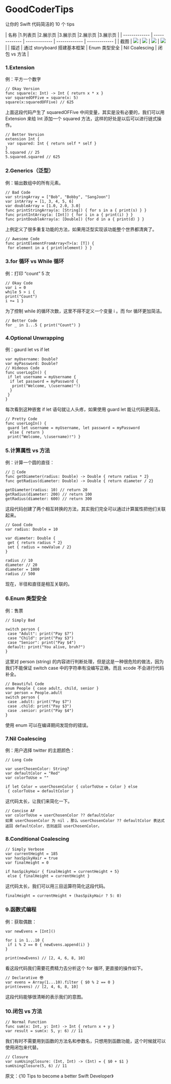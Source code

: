# GoodCoderTips
让你的 Swift 代码简洁的 10 个 tips


| 名称 |1.列表页 |2.展示页 |3.展示页 |2.展示页 |3.展示页 |
| ------------- | ------------- | ------------- | ------------- | ------------- | 
| 截图 | ![](http://og1yl0w9z.bkt.clouddn.com/17-9-20/99672360.jpg) | ![](http://og1yl0w9z.bkt.clouddn.com/17-9-20/37650350.jpg) | ![](http://og1yl0w9z.bkt.clouddn.com/17-9-20/4629850.jpg) | ![](http://og1yl0w9z.bkt.clouddn.com/17-9-20/45289575.jpg) |
| 描述 | 通过 storyboard 搭建基本框架 | Enum 类型安全 | Nil Coalescing | 闭包 vs 方法 | 


### 1.Extension
例：平方一个数字
```
// Okay Version
func square(x: Int) -> Int { return x * x }
var squaredOFFive = square(x: 5)
square(x:squaredOFFive) // 625
```
上面这段代码产生了 squaredOFFive 中间变量，其实是没有必要的，我们可以用 Extension 来给 Int 添加一个 squared 方法，这样的好处是以后可以进行链式操作。
```
// Better Version
extension Int { 
 var squared: Int { return self * self }
}
5.squared // 25
5.squared.squared // 625
```
### 2.Generics（泛型）

例：输出数组中的所有元素。
```
// Bad Code
var stringArray = ["Bob", "Bobby", "SangJoon"]
var intArray = [1, 3, 4, 5, 6]
var doubleArray = [1.0, 2.0, 3.0]
func printStringArray(a: [String]) { for s in a { print(s) } }
func printIntArray(a: [Int]) { for i in a { print(i) } }
func printDoubleArray(a: [Double]) {for d in a { print(d) } }
```
上例定义了很多重复功能的方法，如果用泛型实现该功能整个世界都清爽了。
```
// Awesome Code
func printElementFromArray<T>(a: [T]) {
 for element in a { print(element) } }
```
### 3.for 循环 vs While 循环

例：打印 “count” 5 次
```
// Okay Code
var i = 0
while 5 > i {
print("Count")
i += 1 }
```
为了控制 while 的循环次数，这里不得不定义一个变量 i 。而 for 循环更加简洁。
```
// Better Code
for _ in 1...5 { print("Count") }
```
### 4.Optional Unwrapping
例：gaurd let vs if let
```
var myUsername: Double?
var myPassword: Double?
// Hideous Code
func userLogIn() {
 if let username = myUsername {
  if let password = myPassword {
   print("Welcome, \(username)"!)
  }
 }
}
```
每次看到这种嵌套 if let 语句就让人头疼，如果使用 guard let 能让代码更简洁。
```
// Pretty Code
func userLogIn() {
 guard let username = myUsername, let password = myPassword 
  else { return } 
 print("Welcome, \(username)!") }
 ```
### 5.计算属性 vs 方法

例：计算一个圆的直径：
```
// 💩 Code
func getDiameter(radius: Double) -> Double { return radius * 2}
func getRadius(diameter: Double) -> Double { return diameter / 2}

getDiameter(radius: 10) // return 20
getRadius(diameter: 200) // return 100
getRadius(diameter: 600) // return 300
```
这段代码创建了两个相互转换的方法，其实我们完全可以通过计算属性把他们关联起来。
```
// Good Code
var radius: Double = 10

var diameter: Double {
 get { return radius * 2}
 set { radius = newValue / 2}
}

radius // 10
diameter // 20
diameter = 1000
radius // 500
```
现在，半径和直径是相互关联的。

### 6.Enum 类型安全

例：售票
```
// Simply Bad

switch person {
 case "Adult": print("Pay $7")
 case "Child": print("Pay $3")
 case "Senior": print("Pay $4")
 default: print("You alive, bruh?")
}
```
这里对 person (string) 的内容进行判断处理，但是这是一种很危险的做法，因为我们不能保证 switch case 中的字符串有没编写正确，而且 xcode 不会进行代码补全。
```
// Beautiful Code
enum People { case adult, child, senior }
var person = People.adult
switch person {
 case .adult: print("Pay $7")
 case .child: print("Pay $3")
 case .senior: print("Pay $4")
}
```
使用 enum 可以在编译期间发现你的错误。

### 7.Nil Coalescing

例：用户选择 twitter 的主题颜色：
```
// Long Code

var userChosenColor: String?
var defaultColor = "Red"
var colorToUse = ""

if let Color = userChosenColor { colorToUse = Color } else
 { colorToUse = defaultColor }
```
这代码太长，让我们来简化一下。
```
// Concise AF 
var colorToUse = userChosenColor ?? defaultColor
如果 userChosenColor 为 nil ，那么 userChosenColor ?? defaultColor 表达式返回 defaultColor，否则返回 userChosenColor。
```
### 8.Conditional Coalescing
```
// Simply Verbose
var currentHeight = 185
var hasSpikyHair = true
var finalHeight = 0

if hasSpikyHair { finalHeight = currentHeight + 5}
 else { finalHeight = currentHeight }
```

这代码太长，我们可以用三目运算符简化这段代码。
```
finalHeight = currentHeight + (hasSpikyHair ? 5: 0)
```
### 9.函数式编程

例：获取偶数：
```
var newEvens = [Int]()

for i in 1...10 {
 if i % 2 == 0 { newEvens.append(i) }
}

print(newEvens) // [2, 4, 6, 8, 10]
```
看这段代码我们需要花费精力去分析这个 for 循环, 更直接的操作如下。
```
// Declarative 😎
var evens = Array(1...10).filter { $0 % 2 == 0 }
print(evens) // [2, 4, 6, 8, 10]
```
这段代码能够很清晰的表示我们的意图。

### 10.闭包 vs 方法
```
// Normal Function
func sum(x: Int, y: Int) -> Int { return x + y }
var result = sum(x: 5, y: 6) // 11
```
我们有时不需要用到函数的方法名和参数名，只想用到函数功能，这个时候就可以使用闭包来代替。
```
// Closure
var sumUsingClosure: (Int, Int) -> (Int) = { $0 + $1 }
sumUsingClosure(5, 6) // 11
```

原文：《10 Tips to become a better Swift Developer》
